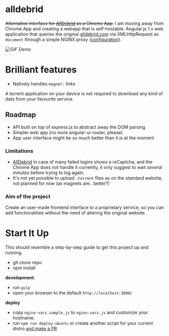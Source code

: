 alldebrid
=========

~~Alternative interface for [AllDebrid][ad] as a Chrome App.~~
I am moving away from Chrome App and creating a webapp that is self-hostable.
Angular.js 1.x web application that queries the original [alldebrid.com][ad] via XMLHttpRequest as `document` through a simple NGINX proxy ([configuration](config.nginx)).

![GIF Demo](https://cloud.githubusercontent.com/assets/2657230/13898314/94325992-edcd-11e5-8c89-ec3b88a94ed4.gif)

# Brilliant features
  * Natively handles `magnet:` links

A torrent application on your device is not required to download any kind of data from your favourite service.

## Roadmap

  * API built on top of express.js to abstract away the DOM parsing
  * Simpler web app (no more angular-ui-router, please)
  * App user interface might be so much better than it is at the moment

### Limitations

  * [AllDebrid][ad] in case of many failed logins shows a reCaptcha, and the Chrome App does not handle it currently, it only suggest to wait _several minutes_ before trying to log again.
  * It's not yet possible to upload `.torrent` files as on the standard website, not planned for now (as magnets are.. better?)

### Aim of the project
Create an user-made frontend interface to a proprietary service, so you can add functionalities without the need of altering the original website.  

# Start It Up
This should resemble a step-by-step guide to get this project up and running.

 * git clone repo
 * npm install

**development**:
 * run `gulp`
 * open your browser to the default `http://localhost:3000/`

**deploy**
 * copy `nginx-vars.sample.js` to `nginx-vars.js` and customize your hostname.
 * run `npm run deploy-ubuntu` or create another script for your current distro [and make a PR](https://github.com/colthreepv/alldebrid/pulls)

[ad]: https://www.alldebrid.com/
